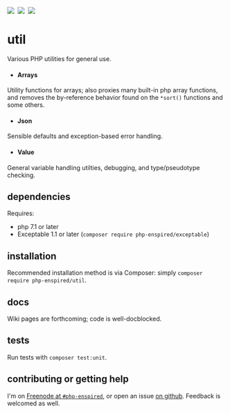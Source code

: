 ![](https://img.shields.io/github/release/php-enspired/util.svg)  ![](https://img.shields.io/badge/PHP-7.1-blue.svg?colorB=8892BF)  ![](https://img.shields.io/badge/license-GPL_3.0_only-blue.svg)

util
====

Various PHP utilities for general use.

* #### Arrays

Utility functions for arrays; also proxies many built-in php array functions, and removes the by-reference behavior found on the `*sort()` functions and some others.

* #### Json

Sensible defaults and exception-based error handling.

* #### Value

General variable handling utilties, debugging, and type/pseudotype checking.

dependencies
------------

Requires:

* php 7.1 or later
* Exceptable 1.1 or later (`composer require php-enspired/exceptable`)

installation
------------

Recommended installation method is via Composer: simply `composer require php-enspired/util`.

docs
----

Wiki pages are forthcoming; code is well-docblocked.

tests
-----

Run tests with `composer test:unit`.

contributing or getting help
----------------------------

I'm on [Freenode at `#php-enspired`](http://webchat.freenode.net?channels=%23php-enspired&uio=d4), or open an issue [on github](https://github.com/php-enspired/util/issues).  Feedback is welcomed as well.
